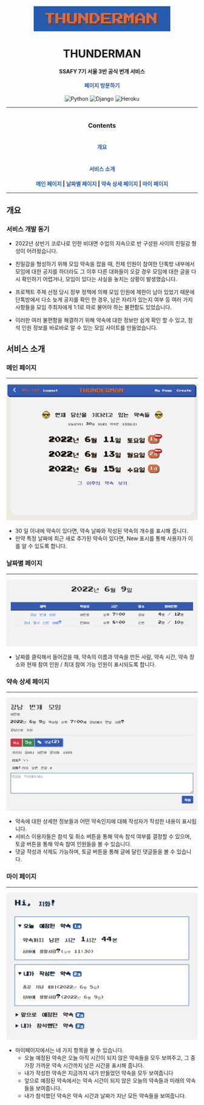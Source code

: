 <div align='center'>
    <img src="README.assets/Animation.gif">
</div>


<div align='center'>
  <h1>
    THUNDERMAN
  </h1>
</div>
<div align='center'>
  <strong>
    SSAFY 7기 서울 3반 공식 번개 서비스
  </strong>
</div>
<br>
<div align='center'><strong><a href='https://thunderman.herokuapp.com/' style='text-decoration: none; color: #2159B0;'>페이지 방문하기</a></strong></div>
<br>
<div align='center'>
     <img alt="Python" src ="https://img.shields.io/badge/Python-FFE15F.svg?&style=for-the-badge&logo=Python&logoColor=3776AB"/>
    <img alt="Django" src ="https://img.shields.io/badge/Django-092E20.svg?&style=for-the-badge&logo=Django&logoColor=white"/>
    <img alt="Heroku" src ="https://img.shields.io/badge/Heroku-430098.svg?&style=for-the-badge&logo=Heroku&logoColor=white"/>
</div>


---

<div align='center'>
  <div style='display: flex; justify-content: center;'>
     <h3>
       Contents  
     </h3> 
  </div>
  <div style='display: flex; flex-direction: column; justify-content: center; align-items: center; '>
   	<div>
        <h4>
          <a style="text-decoration: none; color: #2159B0;" href="#개요">개요</a>
        </h4>
    </div>
    <div>
      <h4>
        <a style="text-decoration: none; color: #2159B0;" href="#서비스-소개">서비스 소개</a> 
      </h4>
    </div>
    <div align='center'>
      <strong>
        <a style="text-decoration: none; color: #2159B0;" href="#메인-페이지">메인 페이지</a> |
        <a style="text-decoration: none; color: #2159B0;" href="#날짜별-페이지">날짜별 페이지</a> |
        <a style="text-decoration: none; color: #2159B0;" href="#약속-상세-페이지">약속 상세 페이지</a> |
        <a style="text-decoration: none; color: #2159B0;" href="#마이-페이지">마이 페이지</a>
      </strong>
    </div>
  </div>
</div>



---



##  개요

### 서비스 개발 동기

* 2022년 상반기 코로나로 인한 비대면 수업의 지속으로 반 구성원 사이의 친밀감 형성이 어려웠습니다.
* 친밀감을 형성하기 위해 모임 약속을 잡을 때, 전체 인원이 참여한 단톡방 내부에서 모임에 대한 공지를 하더라도 
  그 이후 다른 대화들이 오갈 경우 모임에 대한 글을 다시 확인하기 어렵거나, 모임이 있다는 사실을 놓치는 상황이 발생했습니다.

* 프로젝트 주제 선정 당시 정부 정책에 의해 모임 인원에 제한이 남아 있었기 때문에 단톡방에서 다소 늦게 공지를 확인 한 경우, 
  남은 자리가 있는지 여부 등 여러 가지 사항들을 모임 주최자에게 1:1로 따로 물어야 하는 불편함도 있었습니다.

* 이러한 여러 불편함을 해결하기 위해 약속에 대한 정보만 쉽게 확인 할 수 있고, 참석 인원 정보를 바로바로 알 수 있는 모임 사이트를 만들었습니다.



## 서비스 소개

### 메인 페이지

---

<img src="README.assets/image-20220609193301928.png" alt="image-20220609193301928" style="zoom:50%;" />

- 30 일 이내에 약속이 있다면, 약속 날짜와 작성된 약속의 개수를 표시해 줍니다.
- 만약 특정 날짜에 최근 새로 추가된 약속이 있다면, New 표시를 통해 사용자가 이를 알 수 있도록 합니다.



### 날짜별 페이지

---

<img src="README.assets/image-20220609194138499.png" alt="image-20220609194138499" style="zoom:50%;" />

- 날짜를 클릭해서 들어갔을 때, 약속의 이름과 약속을 만든 사람, 약속 시간, 
  약속 장소와 현재 참여 인원 / 최대 참여 가능 인원이 표시되도록 합니다.



### 약속 상세 페이지

---

<img src="README.assets/image-20220609201202010.png" alt="image-20220609201202010" style="zoom:50%;" />

- 약속에 대한 상세한 정보들과 어떤 약속인지에 대해 작성자가 작성한 내용이 표시됩니다.
- 서비스 이용자들은 참석 및 취소 버튼을 통해 약속 참석 여부를 결정할 수 있으며, 
  토글 버튼을 통해 약속 참여 인원들을 볼 수 있습니다. 
- 댓글 작성과 삭제도 가능하며, 토글 버튼을 통해  글에 달린 댓글들을 볼 수 있습니다.



### 마이 페이지

---

<img src="README.assets/image-20220609214707371.png" alt="image-20220609214707371" style="zoom:50%;" />

- 마이페이지에서는 네 가지 항목을 볼 수 있습니다.
  - 오늘 예정된 약속은 오늘 아직 시간이 되지 않은 약속들을 모두 보여주고, 그 중 가장 가까운 약속 시간까지 남은 시간을 표시해 줍니다.
  - 내가 작성한 약속은 지금까지 내가 만들었던 약속을 모두 보여줍니다
  - 앞으로 예정된 약속에서는 약속 시간이 되지 않은 오늘의 약속들과 미래의 약속들을 보여줍니다. 
  - 내가 참석했던 약속은 약속 시간과 날짜가 지난 모든 약속들을 보여줍니다.
